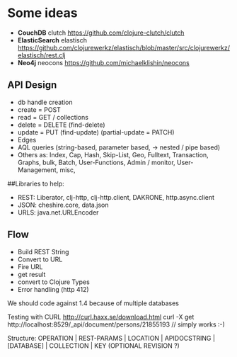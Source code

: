 # Some ideas #

* **CouchDB** clutch https://github.com/clojure-clutch/clutch
* **ElasticSearch** elastisch https://github.com/clojurewerkz/elastisch/blob/master/src/clojurewerkz/elastisch/rest.clj
* **Neo4j** neocons https://github.com/michaelklishin/neocons

## API Design ##
* db handle creation
* create = POST
* read = GET / collections
* delete = DELETE (find-delete)
* update = PUT (find-update) (partial-update = PATCH)
* Edges
* AQL queries (string-based, parameter based, -> nested / pipe based)
* Others as: Index, Cap, Hash, Skip-List, Geo, Fulltext, Transaction, Graphs,
bulk, Batch, User-Functions, Admin / monitor, User-Management, misc, 

##Libraries to help:
* REST: Liberator, clj-http, clj-http.client, DAKRONE, http.async.client
* JSON: cheshire.core, data.json
* URLS: java.net.URLEncoder

## Flow
* Build REST  String
* Convert to URL
* Fire URL
* get result
* convert to Clojure Types
* Error handling (http 412)

We should code against 1.4 because of multiple databases

Testing with CURL http://curl.haxx.se/download.html
curl -X get http://localhost:8529/_api/document/persons/21855193 // simply works :-)

Structure:
OPERATION | REST-PARAMS | LOCATION | APIDOCSTRING | [DATABASE] | COLLECTION | KEY (OPTIONAL REVISION ?)